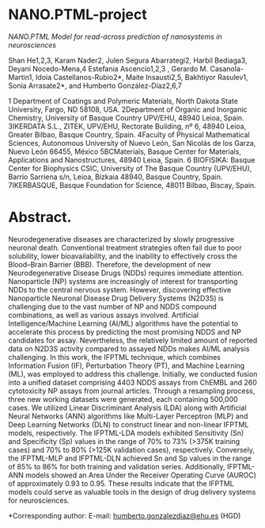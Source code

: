 # NANO.PTML-project

*NANO.PTML Model for read-across prediction of nanosystems in neurosciences*

Shan He1,2,3, Karam Nader2, Julen Segura Abarrategi2, Harbil Bediaga3, Deyani Nocedo-Mena,4 
Estefania Ascencio1,2,3 , Gerardo M. Casanola-Martin1, Idoia Castellanos-Rubio2*, 
Maite Insausti2,5, Bakhtiyor Rasulev1, Sonia Arrasate2*, and Humberto González-Díaz2,6,7

1 Department of Coatings and Polymeric Materials, North Dakota State University, Fargo, ND 58108, USA.
2Department of Organic and Inorganic Chemistry, University of Basque Country UPV/EHU, 48940 Leioa, Spain.
3IKERDATA S.L., ZITEK, UPV/EHU, Rectorate Building, nº 6, 48940 Leioa, Greater Bilbao, Basque Country, Spain.
4Faculty of Physical Mathematical Sciences, Autonomous University of Nuevo León, San Nicolás de los Garza, Nuevo León 66455, México
5BCMaterials, Basque Center for Materials, Applications and Nanostructures, 48940 Leioa, Spain. 
6 BIOFISIKA: Basque Center for Biophysics CSIC, University of The Basque Country (UPV/EHU), Barrio Sarriena s/n, Leioa, Bizkaia 48940, Basque Country, Spain.
7IKERBASQUE, Basque Foundation for Science, 48011 Bilbao, Biscay, Spain.


# Abstract.

Neurodegenerative diseases are characterized by slowly progressive neuronal death. Conventional treatment strategies often fail due to poor solubility, lower bioavailability, and the inability to effectively cross the Blood–Brain Barrier (BBB). Therefore, the development of new Neurodegenerative Disease Drugs (NDDs) requires immediate attention. Nanoparticle (NP) systems are increasingly of interest for transporting NDDs to the central nervous system. However, discovering effective Nanoparticle Neuronal Disease Drug Delivery Systems (N2D3S) is challenging due to the vast number of NP and NDDS compound combinations, as well as various assays involved. Artificial Intelligence/Machine Learning (AI/ML) algorithms have the potential to accelerate this process by predicting the most promising NDDS and NP candidates for assay. Nevertheless, the relatively limited amount of reported data on N2D3S activity compared to assayed NDDs makes AI/ML analysis challenging. In this work, the IFPTML technique, which combines Information Fusion (IF), Perturbation Theory (PT), and Machine Learning (ML), was employed to address this challenge. Initially, we conducted fusion into a unified dataset comprising 4403 NDDS assays from ChEMBL and 260 cytotoxicity NP assays from journal articles. Through a resampling process, three new working datasets were generated, each containing 500,000 cases. We utilized Linear Discriminant Analysis (LDA) along with Artificial Neural Networks (ANN) algorithms like Multi-Layer Perceptron (MLP) and Deep Learning Networks (DLN) to construct linear and non-linear IFPTML models, respectively. The IFPTML-LDA models exhibited Sensitivity (Sn) and Specificity (Sp) values in the range of 70% to 73% (>375K training cases) and 70% to 80% (>125K validation cases), respectively. Conversely, the IFPTML-MLP and IFPTML-DLN achieved Sn and Sp values in the range of 85% to 86% for both training and validation series. Additionally, IFPTML-ANN models showed an Area Under the Receiver Operating Curve (AUROC) of approximately 0.93 to 0.95. These results indicate that the IFPTML models could serve as valuable tools in the design of drug delivery systems for neurosciences. 

*Corresponding author: E-mail: humberto.gonzalezdiaz@ehu.es (HGD)
